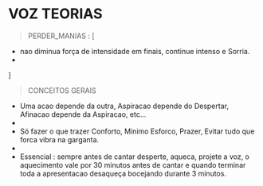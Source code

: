 # VOZ TEORIAS

> PERDER_MANIAS : [
- nao diminua força de intensidade em finais, continue intenso e Sorria.
-
]

> CONCEITOS GERAIS
- Uma acao depende da outra, Aspiracao depende do Despertar, Afinacao depende da Aspiracao, etc...
-
- Só fazer o que trazer Conforto, Minimo Esforco, Prazer, Evitar tudo que forca vibra na garganta.
-
- Essencial : sempre antes de cantar desperte, aqueca, projete a voz, o aquecimento vale por 30 minutos antes de cantar e quando terminar toda a apresentacao desaqueça bocejando durante 3 minutos.

